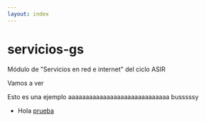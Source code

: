 ```yaml
---
layout: index
---
```



# servicios-gs
Módulo de "Servicios en red e internet" del ciclo ASIR

Vamos a ver

Esto es una ejemplo
aaaaaaaaaaaaaaaaaaaaaaaaaaaaa
busssssy


* Hola 
[prueba](prueba)
